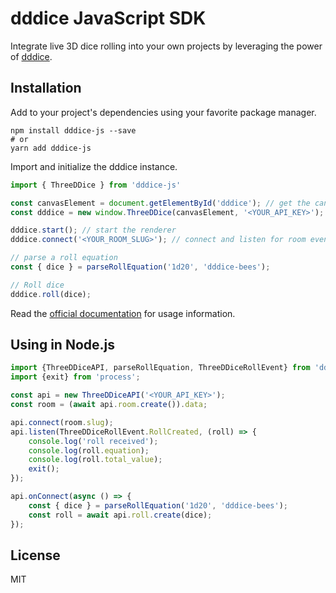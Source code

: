 # dddice JavaScript SDK

Integrate live 3D dice rolling into your own projects by leveraging the power of [dddice](https://dddice.com).

## Installation

Add to your project's dependencies using your favorite package manager.

```shell
npm install dddice-js --save
# or
yarn add dddice-js
```

Import and initialize the dddice instance.

```javascript
import { ThreeDDice } from 'dddice-js'

const canvasElement = document.getElementById('dddice'); // get the canvas element to roll dice into
const dddice = new window.ThreeDDice(canvasElement, '<YOUR_API_KEY>');

dddice.start(); // start the renderer
dddice.connect('<YOUR_ROOM_SLUG>'); // connect and listen for room events

// parse a roll equation
const { dice } = parseRollEquation('1d20', 'dddice-bees');

// Roll dice
dddice.roll(dice);
```

Read the [official documentation](https://docs.dddice.com/sdk/js/latest/) for usage information.

## Using in Node.js

```javascript
import {ThreeDDiceAPI, parseRollEquation, ThreeDDiceRollEvent} from 'dddice-js';
import {exit} from 'process';

const api = new ThreeDDiceAPI('<YOUR_API_KEY>');
const room = (await api.room.create()).data;

api.connect(room.slug);
api.listen(ThreeDDiceRollEvent.RollCreated, (roll) => {
    console.log('roll received');
    console.log(roll.equation);
    console.log(roll.total_value);
    exit();
});

api.onConnect(async () => {
    const { dice } = parseRollEquation('1d20', 'dddice-bees');
    const roll = await api.roll.create(dice);
});
```

## License

MIT
